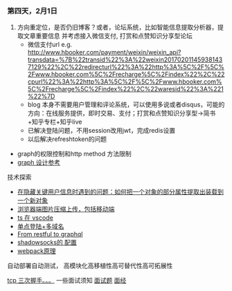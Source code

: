 ### 第四天，2月1日
1. 方向重定位，是否仍旧博客？或者，论坛系统，比如智能信息提取分析器，提取文章重要信息
并考虑接入微信支付, 打赏和点赞知识分享型论坛
    - 微信支付url e.g. http://www.hbooker.com/payment/weixin/weixin_api?transdata=%7B%22transid%22%3A%22weixin201702011459381437129%22%2C%22redirecturl%22%3A%22http%3A%5C%2F%5C%2Fwww.hbooker.com%5C%2Frecharge%5C%2Findex%22%2C%22cpurl%22%3A%22http%3A%5C%2F%5C%2Fwww.hbooker.com%5C%2Frecharge%5C%2Findex%22%2C%22waresid%22%3A%221%22%7D
    - blog 本身不需要用户管理和评论系统，可以使用多说或者disqus，可能的方向：在线服务提供，即时交易、支付；打赏和点赞知识分享型->简书+知乎专栏+知乎live
    - 已解决登陆问题，不用session改用jwt，完成redis设置
    - 以后解决refreshtoken的问题
- graph的权限控制和http method 方法限制
- [graph 设计参考](http://taobaofed.org/blog/2015/11/26/graphql-basics-server-implementation/)

技术探索
- [在隐藏关键用户信息时遇到的问题：如何把一个对象的部分属性提取出装载到一个新对象](http://stackoverflow.com/questions/25553910/one-liner-to-take-some-properties-from-object-in-es-6)
- [浏览器端图片压缩上传，包括移动端](https://sebastianblade.com/browser-side-image-compress-and-upload/)
- [ts 在 vscode](https://nodelover.me/#/blog/article/info/5829adfdda2f600056e673c7)
- [单点登陆+多域名](http://www.cnblogs.com/yexiaochai/p/4422460.html)
- [From restful to graphql](https://0x2a.sh/from-rest-to-graphql-b4e95e94c26b#.e6fwhug9r)
- [shadowsocks的 配置](http://www.barretlee.com/blog/2016/08/03/shadowsocks/)
- [webpack原理](http://www.thkdog.com/html5/2015/05/08/webpack.html)

自动部署自动测试，
高模块化高移植性高可替代性高可拓展性

[tcp 三次握手。。。](http://www.cnblogs.com/rootq/articles/1377355.html)
一些面试须知
[面试题](https://www.nowcoder.com/discuss/19305?type=2&order=0&pos=13&page=1)
[面经](https://www.nowcoder.com/discuss/19662?type=2&order=0&pos=52&page=1)